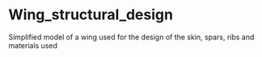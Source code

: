 # Wing_structural_design
Simplified model of a wing used for the design of the skin, spars, ribs and materials used
